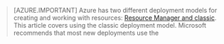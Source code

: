 > [AZURE.IMPORTANT] Azure has two different deployment models for creating and working with resources:  [Resource Manager and classic](../articles/resource-manager-deployment-model.md).  This article covers using the classic deployment model. Microsoft recommends that most new deployments use the